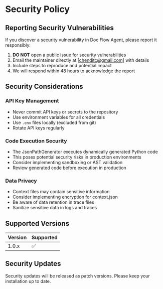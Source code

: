 # Security Policy

## Reporting Security Vulnerabilities

If you discover a security vulnerability in Doc Flow Agent, please report it responsibly:

1. **DO NOT** open a public issue for security vulnerabilities
2. Email the maintainer directly at [chenditc@gmail.com] with details
3. Include steps to reproduce and potential impact
4. We will respond within 48 hours to acknowledge the report

## Security Considerations

### API Key Management
- Never commit API keys or secrets to the repository
- Use environment variables for all credentials
- Use `.env` files locally (excluded from git)
- Rotate API keys regularly

### Code Execution Security
- The JsonPathGenerator executes dynamically generated Python code
- This poses potential security risks in production environments
- Consider implementing sandboxing or AST validation
- Review generated code before execution in production

### Data Privacy
- Context files may contain sensitive information
- Consider implementing encryption for context.json
- Be aware of data retention in trace files
- Sanitize sensitive data in logs and traces

## Supported Versions

| Version | Supported          |
| ------- | ------------------ |
| 1.0.x   | ✅ |

## Security Updates

Security updates will be released as patch versions. Please keep your installation up to date.

